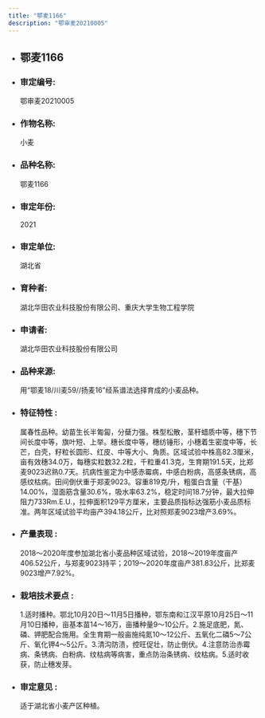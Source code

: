 ```yaml
---
title: "鄂麦1166"
description: "鄂审麦20210005"
---
```

* ## 鄂麦1166
* ###  审定编号:  
   鄂审麦20210005

*  ### 作物名称:  
   小麦

*   ###  品种名称: 
    鄂麦1166

*   ### 审定年份: 
    2021

*   ### 审定单位:  
    湖北省

*   ### 育种者:  
    湖北华田农业科技股份有限公司、重庆大学生物工程学院

*   ### 申请者:  
    湖北华田农业科技股份有限公司

*   ### 品种来源:  
    用“鄂麦18/川麦59//扬麦16”经系谱法选择育成的小麦品种。

*   ### 特征特性 : 
    属春性品种。幼苗生长半匍匐，分蘖力强。株型松散，茎秆蜡质中等，穗下节间长度中等，旗叶短、上举。穗长度中等，穗纺锤形，小穗着生密度中等，长芒，白壳，籽粒长圆形、红皮、中等大小、角质。区域试验中株高82.3厘米，亩有效穗34.0万，每穗实粒数32.2粒，千粒重41.3克，生育期191.5天，比郑麦9023迟熟0.7天。抗病性鉴定为中感赤霉病，中感白粉病，高感条锈病，高感纹枯病。田间倒伏重于郑麦9023。容重819克/升，粗蛋白含量（干基）14.00%，湿面筋含量30.6%，吸水率63.2%，稳定时间18.7分钟，最大拉伸阻力733Rm.E.U.，拉伸面积129平方厘米，主要品质指标达强筋小麦品质标准。两年区域试验平均亩产394.18公斤，比对照郑麦9023增产3.69%。

*   ### 产量表现 : 
    2018～2020年度参加湖北省小麦品种区域试验，2018～2019年度亩产406.52公斤，与郑麦9023持平；2019～2020年度亩产381.83公斤，比郑麦9023增产7.92%。

*   ### 栽培技术要点 : 
    1.适时播种。鄂北10月20日～11月5日播种，鄂东南和江汉平原10月25日～11月10日播种，亩基本苗14～16万，亩播种量9～10公斤。2.施足底肥，氮、磷、钾肥配合施用。全生育期一般亩施纯氮10～12公斤、五氧化二磷5～7公斤、氧化钾4～5公斤。3.清沟防渍，控旺促壮，防止倒伏。4.注意防治赤霉病、条锈病、白粉病、纹枯病等病害，重点防治条锈病、纹枯病。5.适时收获，防止穗发芽。

*   ### 审定意见 : 
    适于湖北省小麦产区种植。
